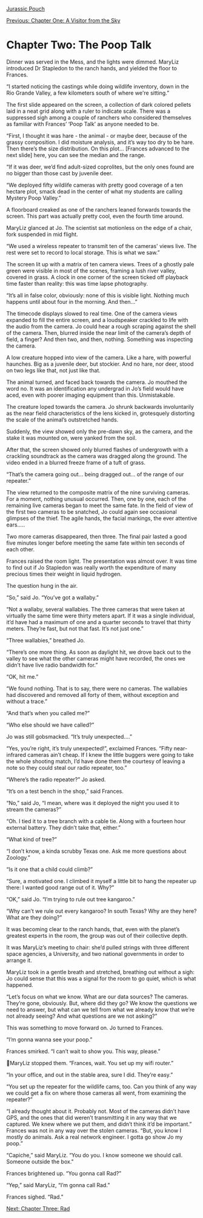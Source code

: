 [Jurassic Pouch](README.md)

[Previous: Chapter One: A Visitor from the Sky](ch01.md)

# Chapter Two: The Poop Talk

Dinner was served in the Mess, and the lights were dimmed. MaryLiz introduced Dr Stapledon to the ranch hands, and yielded the floor to Frances.

“I started noticing the castings while doing wildlife inventory, down in the Rio Grande Valley, a few kilometers south of where we're sitting.”

The first slide appeared on the screen, a collection of dark colored pellets laid in a neat grid along with a ruler to indicate scale. There was a suppressed sigh among a couple of ranchers who considered themselves as familiar with Frances’ ‘Poop Talk’ as anyone needed to be.

“First, I thought it was hare - the animal - or maybe deer, because of the grassy composition. I did moisture analysis, and it’s way too dry to be hare. Then there’s the size distribution. On this plot… [Frances advanced to the next slide] here, you can see the median and the range.

“If it was deer, we’d find adult-sized coprolites, but the only ones found are no bigger than those cast by juvenile deer.

“We deployed fifty wildlife cameras with pretty good coverage of a ten hectare plot, smack dead in the center of what my students are calling Mystery Poop Valley.”

A floorboard creaked as one of the ranchers leaned forwards towards the screen. This part was actually pretty cool, even the fourth time around.

MaryLiz glanced at Jo. The scientist sat motionless on the edge of a chair, fork suspended in mid flight.

“We used a wireless repeater to transmit ten of the cameras' views live. The rest were set to record to  local storage. This is what we saw.”

The screen lit up with a matrix of ten camera views. Trees of a ghostly pale green were visible in most of the scenes, framing a lush river valley, covered in grass. A clock in one corner of the screen ticked off playback time faster than reality: this was time lapse photography.

“It’s all in false color, obviously: none of this is visible light. Nothing much happens until about four in the morning. And then...”

The timecode displays slowed to real time. One of the camera views expanded to fill the entire screen, and a loudspeaker crackled to life with the audio from the camera. Jo could hear a rough scraping against the shell of the camera. Then, blurred inside the near limit of the camera’s depth of field, a finger? And then two, and then, nothing. Something was inspecting the camera.

A low creature hopped into view of the camera. Like a hare, with powerful haunches. Big as a juvenile deer, but stockier. And no hare, nor deer, stood on two legs like that, not just like that.

The animal turned, and faced back towards the camera. Jo mouthed the word no. It was an identification any undergrad in Jo’s field would have aced, even with poorer imaging equipment than this. Unmistakable.

The creature loped towards the camera. Jo shrunk backwards involuntarily as the near field characteristics of the lens kicked in, grotesquely distorting the scale of the animal’s outstretched hands.

Suddenly, the view showed only the pre-dawn sky, as the camera, and the stake it was mounted on, were yanked from the soil.

After that, the screen showed only blurred flashes of undergrowth with a crackling soundtrack as the camera was dragged along the ground. The video ended in a blurred freeze frame of a tuft of grass.

“That’s the camera going out… being dragged out… of the range of our repeater.”

The view returned to the composite matrix of the nine surviving cameras. For a moment, nothing unusual occurred. Then, one by one, each of the remaining live cameras began to meet the same fate. In the field of view of the first two cameras to be snatched, Jo could again see occasional glimpses of the thief. The agile hands, the facial markings, the ever attentive ears…..

Two more cameras disappeared, then three. The final pair lasted a good five minutes longer before meeting the same fate within ten seconds of each other.

Frances raised the room light. The presentation was almost over. It was time to find out if Jo Stapledon was really worth the expenditure of many precious times their weight in liquid hydrogen.

The question hung in the air.

“So,” said Jo. “You’ve got a wallaby.”

“Not a wallaby, several wallabies. The three cameras that were taken at virtually the same time were thirty meters apart. If it was a single individual, it’d have had a maximum of one and a quarter seconds to travel that thirty meters. They’re fast, but not that fast. It’s not just one.”

“Three wallabies,” breathed Jo.

“There’s one more thing. As soon as daylight hit, we drove back out to the valley to see what the other cameras might have recorded, the ones we didn’t have live radio bandwidth for.”

“OK, hit me.”

“We found nothing. That is to say, there were no cameras. The wallabies had discovered and removed all forty of them, without exception and without a trace.”

“And that’s when you called me?”

“Who else should we have called?”

Jo was still gobsmacked. “It’s truly unexpected....”

“Yes, you’re right, it’s truly unexpected!”, exclaimed Frances. “Fifty near-infrared cameras ain’t cheap. If I knew the little buggers were going to take the whole shooting match, I’d have done them the courtesy of leaving a note so they could steal our radio repeater, too.”

“Where’s the radio repeater?” Jo asked.

“It’s on a test bench in the shop,” said Frances.

“No,” said Jo, “I mean, where was it deployed the night you used it to stream the cameras?”

“Oh. I tied it to a tree branch with a cable tie. Along with a fourteen hour external battery. They didn’t take that, either.”

“What kind of tree?”

“I don’t know, a kinda scrubby Texas one. Ask me more questions about Zoology.”

“Is it one that a child could climb?”

“Sure, a motivated one. I climbed it myself a little bit to hang the repeater up there: I wanted good range out of it. Why?”

“OK,” said Jo. “I’m trying to rule out tree kangaroo.”

“Why can’t we rule out every kangaroo? In south Texas? Why are they here? What are they doing?”

It was becoming clear to the ranch hands, that, even with the planet’s greatest experts in the room, the group was out of their collective depth.

It was MaryLiz’s meeting to chair: she’d pulled strings with three different space agencies, a University, and two national governments in order to arrange it.

MaryLiz took in a gentle breath and stretched, breathing out without a sigh: Jo could sense that this was a signal for the room to go quiet, which is what happened.

“Let’s focus on what we know. What are our data sources? The cameras. They’re gone, obviously. But, where did they go? We know the questions we need to answer, but what can we tell from what we already know that we’re not already seeing? And what questions are we not asking?”

This was something to move forward on. Jo turned to Frances.

“I’m gonna wanna see your poop.”

Frances smirked. “I can’t wait to show you. This way, please.”

MaryLiz stopped them. “Frances, wait. You set up my wifi router.”

“In your office, and out in the stable area, sure I did. They’re easy.”

“You set up the repeater for the wildlife cams, too. Can you think of any way we could get a fix on where those cameras all went, from examining the repeater?”

“I already thought about it. Probably not. Most of the cameras didn’t have GPS, and the ones that did weren’t transmitting it in any way that we captured. We knew where we put them, and didn’t think it’d be important.” Frances was not in any way over the stolen cameras. “But, you know I mostly do animals. Ask a real network engineer. I gotta go show Jo my poop.”

“Capiche,” said MaryLiz. “You do you. I know someone we should call. Someone outside the box."

Frances brightened up. “You gonna call Rad?”

“Yep,” said MaryLiz, “I’m gonna call Rad.”

Frances sighed. “Rad.”

[Next: Chapter Three: Rad](ch03.md)
